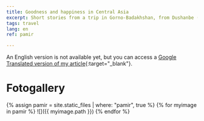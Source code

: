 ```yaml
---
title: Goodness and happiness in Central Asia
excerpt: Short stories from a trip in Gorno-Badakhshan, from Dushanbe (Tajikistan) to Osh (Kyrghistan), biking through the Bartang Valley and up the Kyzyl-Art pass
tags: travel
lang: en
ref: pamir

---
```


An English version is not available yet, but you can access a [Google Translated version of my article](http://translate.google.com/translate?js=n&sl=it&tl=en&u=http://erpreciso.github.io/2014/08/02/pamir-it.html){:target="_blank"}.

# Fotogallery

{% assign pamir = site.static_files | where: "pamir", true %}
{% for myimage in pamir %}
  ![]({{ myimage.path }})
{% endfor %}
